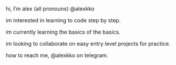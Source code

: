 hi, I’m alex (all pronouns) @alexkko

im interested in learning to code step by step.

im currently learning the basics of the basics.

im looking to collaborate on easy entry level projects for practice.

how to reach me, @alexkko on telegram.

